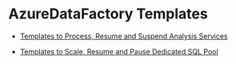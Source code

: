 # AzureDataFactory Templates

- [Templates to Process, Resume and Suspend Analysis Services](./Process-Pause-Resume-Azure-Analysis-Services/)

- [Templates to Scale, Resume and Pause Dedicated SQL Pool](./Scale-Pause-Resume-Dedicated-SQL-Pool-Dynamically/) 